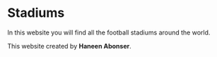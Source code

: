 
# Stadiums

In this website you will find all the football stadiums around the world.

This website created by **Haneen Abonser**.


